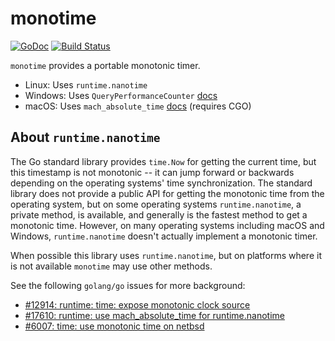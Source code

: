 # monotime

[![GoDoc](https://godoc.org/github.com/ScaleFT/monotime?status.svg)](https://godoc.org/github.com/ScaleFT/monotime)
[![Build Status](https://travis-ci.org/ScaleFT/monotime.svg?branch=master)](https://travis-ci.org/ScaleFT/monotime)

`monotime` provides a portable monotonic timer.

- Linux: Uses `runtime.nanotime`
- Windows: Uses `QueryPerformanceCounter` [docs](https://msdn.microsoft.com/en-us/library/windows/desktop/ms644904(v=vs.85).aspx)
- macOS: Uses `mach_absolute_time` [docs](https://developer.apple.com/library/content/qa/qa1398/_index.html) (requires CGO)

## About `runtime.nanotime`

The Go standard library provides `time.Now` for getting the current time,
but this timestamp is not monotonic -- it can jump forward or backwards depending
on the operating systems' time synchronization.  The standard library
does not provide a public API for getting the monotonic time from the operating system,
but on some operating systems `runtime.nanotime`, a private method, is available, and
generally is the fastest method to get a monotonic time.  However, on many operating systems
including macOS and Windows, `runtime.nanotime` doesn't actually implement a monotonic timer.

When possible this library uses `runtime.nanotime`, but on platforms where it is not available
`monotime` may use other methods.

See the following `golang/go` issues for more background:

- [#12914: runtime: time: expose monotonic clock source](https://github.com/golang/go/issues/12914)
- [#17610: runtime: use mach_absolute_time for runtime.nanotime](https://github.com/golang/go/issues/17610)
- [#6007: time: use monotonic time on netbsd](https://github.com/golang/go/issues/6007)
